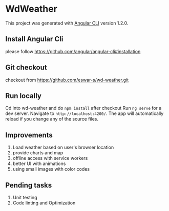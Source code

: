 # WdWeather

This project was generated with [Angular CLI](https://github.com/angular/angular-cli) version 1.2.0.


## Install Angular Cli

please follow https://github.com/angular/angular-cli#installation


## Git checkout

checkout from https://github.com/eswar-s/wd-weather.git


## Run locally

Cd into wd-weather and do `npm install` after checkout
Run `ng serve` for a dev server. Navigate to `http://localhost:4200/`. The app will automatically reload if you change any of the source files.


## Improvements

1. Load weather based on user's browser location
2. provide charts and map
3. offline access with service workers
4. better UI with animations
5. using small images with color codes


## Pending tasks

1. Unit testing
2. Code linting and Optimization